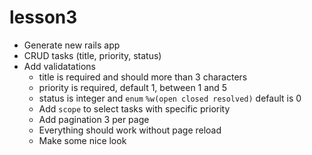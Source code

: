 # lesson3


- Generate new rails app
- CRUD tasks (title, priority, status)
- Add validatations 
  - title is required and should more than 3 characters
  - priority is required, default 1, between 1 and 5
  - status is integer and `enum` `%w(open closed resolved)` default is 0
  - Add `scope` to select tasks with specific priority
  - Add pagination 3 per page
  - Everything should work without page reload
  - Make some nice look
